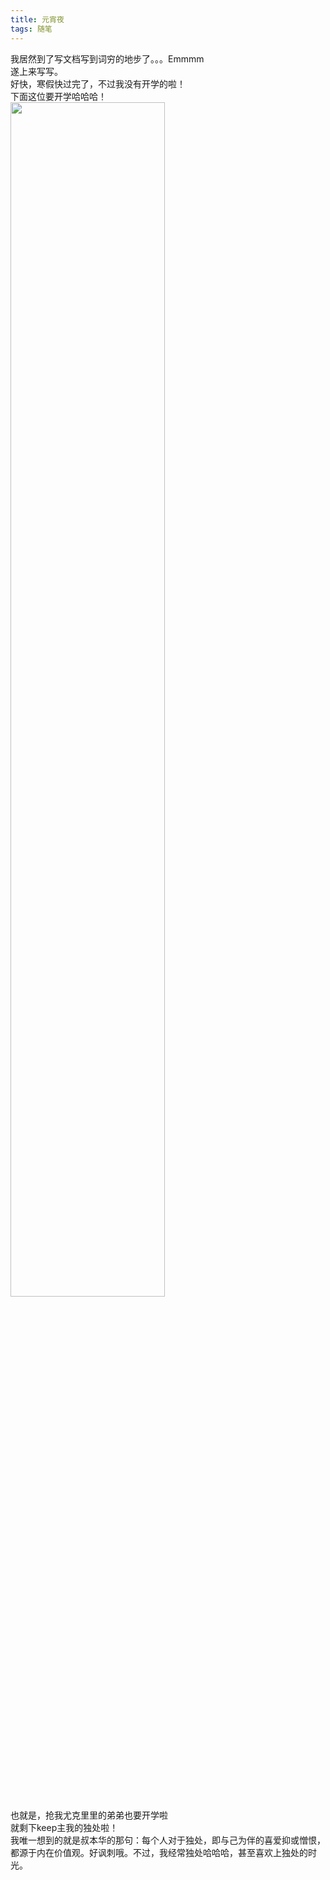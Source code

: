 ```yaml
---
title: 元宵夜
tags: 随笔
---
```

我居然到了写文档写到词穷的地步了。。。Emmmm  
遂上来写写。  
好快，寒假快过完了，不过我没有开学的啦！  
下面这位要开学哈哈哈！  
<img src="https://i.loli.net/2018/03/02/5a99675a6a6f7.jpg" width=70% height= />  
也就是，抢我尤克里里的弟弟也要开学啦   
就剩下keep主我的独处啦！  
我唯一想到的就是叔本华的那句：每个人对于独处，即与己为伴的喜爱抑或憎恨，都源于内在价值观。好讽刺哦。不过，我经常独处哈哈哈，甚至喜欢上独处的时光。
